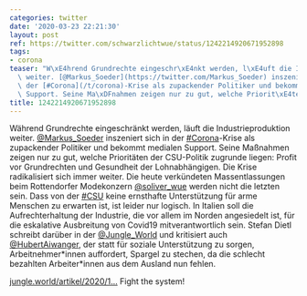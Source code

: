 ```yaml
---
categories: twitter
date: '2020-03-23 22:21:30'
layout: post
ref: https://twitter.com/schwarzlichtwue/status/1242214920671952898
tags:
- corona
teaser: "W\xE4hrend Grundrechte eingeschr\xE4nkt werden, l\xE4uft die Industrieproduktion\
  \ weiter. [@Markus_Soeder](https://twitter.com/Markus_Soeder) inszeniert sich in\
  \ der [#Corona](/t/corona)-Krise als zupackender Politiker und bekommt medialen\
  \ Support. Seine Ma\xDFnahmen zeigen nur zu gut, welche Priorit\xE4ten "
title: 1242214920671952898
---
```

Während Grundrechte eingeschränkt werden, läuft die Industrieproduktion weiter. [@Markus_Soeder](https://twitter.com/Markus_Soeder) inszeniert sich in der [#Corona](/t/corona)-Krise als zupackender Politiker und bekommt medialen Support. Seine Maßnahmen zeigen nur zu gut, welche Prioritäten 
 der CSU-Politik zugrunde liegen: Profit vor Grundrechten und Gesundheit der Lohnabhängigen.
Die Krise radikalisiert sich immer weiter. Die heute verkündeten Massentlassungen beim Rottendorfer Modekonzern [@soliver_wue](https://twitter.com/soliver_wue) werden nicht die letzten sein. Dass von der [#CSU](/t/csu) keine ernsthafte Unterstützung für arme Menschen zu erwarten ist, ist leider nur logisch.
In Italien soll die Aufrechterhaltung der Industrie, die vor allem im Norden angesiedelt ist, für die eskalative Ausbreitung von Covid19 mitverantwortlich sein.
Stefan Dietl schreibt darüber in der [@Jungle_World](https://twitter.com/Jungle_World) und kritisiert auch [@HubertAiwanger](https://twitter.com/HubertAiwanger), der statt für soziale Unterstützung zu sorgen, Arbeitnehmer\*innen auffordert, Spargel zu stechen, da die schlecht bezahlten Arbeiter\*innen aus dem Ausland nun fehlen.

[jungle.world/artikel/2020/1…](https://jungle.world/artikel/2020/12/spargelstechen-statt-lohnfortzahlung)
Fight the system!
